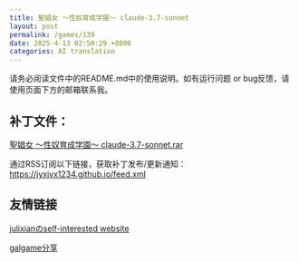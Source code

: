 ```yaml
---
title: 聖娼女 ～性奴育成学園～ claude-3.7-sonnet
layout: post
permalink: /games/139
date: 2025-4-13 02:50:29 +0800
categories: AI translation
---
```



请务必阅读文件中的README.md中的使用说明。如有运行问题 or bug反馈，请使用页面下方的邮箱联系我。



## 补丁文件：

[聖娼女 ～性奴育成学園～ claude-3.7-sonnet.rar](../https://github.com/jyxjyx1234/misc_game-chs/blob/re_upload/%E8%81%96%E5%A8%BC%E5%A5%B3/release/Sei%20Shoujo%20~Seido%20Ikusei%20Gakuen~.rar)

 

通过RSS订阅以下链接，获取补丁发布/更新通知：https://jyxjyx1234.github.io/feed.xml

## 友情链接

[julixianのself-interested website](https://julixian-siw.worldsystem.top/) 

[galgame分享](https://t.me/galgpt)
